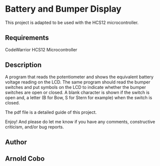 # Battery and Bumper Display

This project is adapted to be used with the HCS12 microcontroller.

## Requirements 
CodeWarrior
HCS12 Microcontroller

## Description

A program that reads the potentiometer and shows the equivalent battery voltage reading on the LCD. The same program should read the bumper switches and put
symbols on the LCD to indicate whether the bumper switches are open or closed. A blank character is shown if the switch is open and, a letter (B for Bow, S for Stern for example) when the switch is closed.

The pdf file is a detailed guide of this project.

Enjoy! And please do let me know if you have any comments, constructive criticism, and/or bug reports.
## Author
## Arnold Cobo
